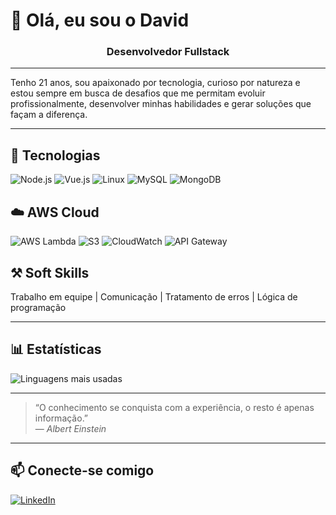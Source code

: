 # 👋 Olá, eu sou o David

<h3 align="center">Desenvolvedor Fullstack</h3>

---

Tenho 21 anos, sou apaixonado por tecnologia, curioso por natureza e estou sempre em busca de desafios que me permitam evoluir profissionalmente, desenvolver minhas habilidades e gerar soluções que façam a diferença.

---

## 🧰 Tecnologias

<p>
  <img src="https://img.shields.io/badge/Node.js-339933?style=for-the-badge&logo=node.js&logoColor=white" alt="Node.js" />
  <img src="https://img.shields.io/badge/Vue.js-35495E?style=for-the-badge&logo=vuedotjs&logoColor=4FC08D" alt="Vue.js" />
  <img src="https://img.shields.io/badge/Linux-FCC624?style=for-the-badge&logo=linux&logoColor=black" alt="Linux" />
  <img src="https://img.shields.io/badge/MySQL-4479A1?style=for-the-badge&logo=mysql&logoColor=white" alt="MySQL" />
  <img src="https://img.shields.io/badge/MongoDB-47A248?style=for-the-badge&logo=mongodb&logoColor=white" alt="MongoDB" />
</p>

## ☁️ AWS Cloud

<p>
  <img src="https://img.shields.io/badge/AWS-Lambda-FF9900?style=for-the-badge&logo=aws-lambda&logoColor=white" alt="AWS Lambda" />
  <img src="https://img.shields.io/badge/Amazon_S3-569A31?style=for-the-badge&logo=amazonaws&logoColor=white" alt="S3" />
  <img src="https://img.shields.io/badge/AWS-CloudWatch-1F3F81?style=for-the-badge&logo=amazoncloudwatch&logoColor=white" alt="CloudWatch" />
  <img src="https://img.shields.io/badge/API_Gateway-FF9900?style=for-the-badge&logo=amazonapigateway&logoColor=white" alt="API Gateway" />
</p>

## ⚒️ Soft Skills
Trabalho em equipe | Comunicação | Tratamento de erros | Lógica de programação


---

## 📊 Estatísticas

![Linguagens mais usadas](https://github-readme-stats.vercel.app/api/top-langs/?username=SEU_USUARIO&layout=compact&langs_count=6&theme=dark)

---

> “O conhecimento se conquista com a experiência, o resto é apenas informação.”  
> — *Albert Einstein*

---

## 📫 Conecte-se comigo

[![LinkedIn](https://img.shields.io/badge/LinkedIn-blue?style=for-the-badge&logo=linkedin)](https://www.linkedin.com/in/david-passos-almeida-418147254/)


